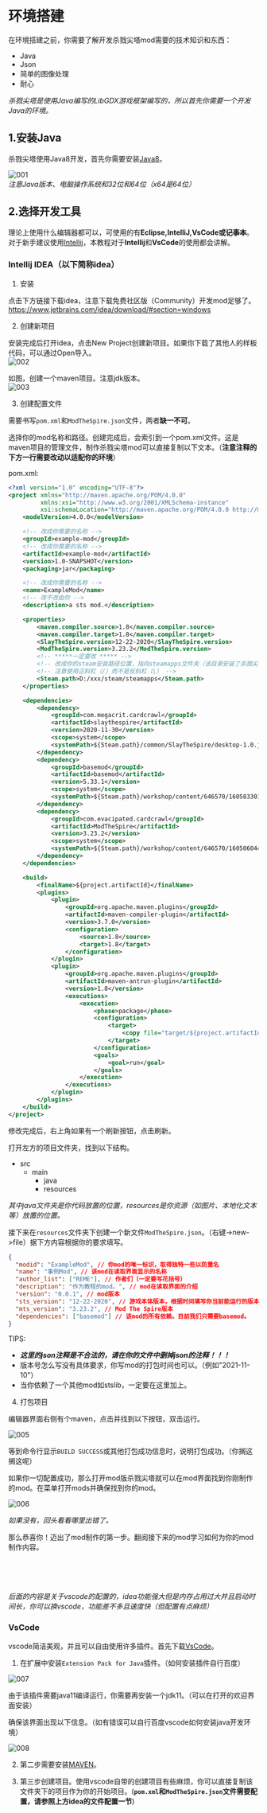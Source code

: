 # 环境搭建

在环境搭建之前，你需要了解开发杀戮尖塔mod需要的技术知识和东西：
* Java
* Json
* 简单的图像处理
* 耐心

*杀戮尖塔是使用Java编写的LibGDX游戏框架编写的，所以首先你需要一个开发Java的环境。*

## 1.安装Java

杀戮尖塔使用Java8开发，首先你需要安装[Java8](https://www.oracle.com/java/technologies/downloads/#java8-windows)。

![001](https://i.loli.net/2021/11/09/BGyPpiD7kYzrn1d.png)<br>
*注意Java版本、电脑操作系统和32位和64位（x64是64位）*

## 2.选择开发工具

理论上使用什么编辑器都可以，可使用的有<b>Eclipse,IntelliJ,VsCode或~~记事本~~</b>。对于新手建议使用[Intellij](https://www.jetbrains.com/idea/download/#section=windows)，本教程对于<b>Intellij</b>和<b>VsCode</b>的使用都会讲解。

### Intellij IDEA（以下简称idea）

1. 安装<br>

点击下方链接下载idea，注意下载免费社区版（Community）开发mod足够了。
https://www.jetbrains.com/idea/download/#section=windows

2. 创建新项目<br>

安装完成后打开idea，点击New Project创建新项目。如果你下载了其他人的样板代码，可以通过Open导入。<br>
![002](https://s2.loli.net/2023/10/04/WXTPfl16ICBoktJ.png)


如图，创建一个maven项目。注意jdk版本。<br>
![003](https://s2.loli.net/2023/10/04/hvyLNbQFlfkrWqu.png)

3. 创建配置文件<br>

需要书写`pom.xml`和`ModTheSpire.json`文件，两者<b>缺一不可</b>。

选择你的mod名称和路径。创建完成后，会索引到一个pom.xml文件。这是maven项目的管理文件，制作杀戮尖塔mod可以直接复制以下文本。（<b>注意注释的下方一行需要改动以适配你的环境</b>）

pom.xml:
```xml
<?xml version="1.0" encoding="UTF-8"?>
<project xmlns="http://maven.apache.org/POM/4.0.0"
         xmlns:xsi="http://www.w3.org/2001/XMLSchema-instance"
         xsi:schemaLocation="http://maven.apache.org/POM/4.0.0 http://maven.apache.org/xsd/maven-4.0.0.xsd">
    <modelVersion>4.0.0</modelVersion>

    <!-- 改成你需要的名称 -->
    <groupId>example-mod</groupId>
    <!-- 改成你需要的名称 -->
    <artifactId>example-mod</artifactId>
    <version>1.0-SNAPSHOT</version>
    <packaging>jar</packaging>

    <!-- 改成你需要的名称 -->
    <name>ExampleMod</name>
    <!-- 改不改由你 -->
    <description>a sts mod.</description>

    <properties>
        <maven.compiler.source>1.8</maven.compiler.source>
        <maven.compiler.target>1.8</maven.compiler.target>
        <SlayTheSpire.version>12-22-2020</SlayTheSpire.version>
        <ModTheSpire.version>3.23.2</ModTheSpire.version>
        <!-- *****一定要改 ***** -->
        <!-- 改成你的steam安装路径位置，指向steamapps文件夹（该目录安装了杀戮尖塔及mod） -->
        <!-- 注意使用正斜杠（/）而不是反斜杠（\） -->
        <Steam.path>D:/xxx/steam/steamapps</Steam.path>
    </properties>

    <dependencies>
        <dependency>
            <groupId>com.megacrit.cardcrawl</groupId>
            <artifactId>slaythespire</artifactId>
            <version>2020-11-30</version>
            <scope>system</scope>
            <systemPath>${Steam.path}/common/SlayTheSpire/desktop-1.0.jar</systemPath>
        </dependency>
        <dependency>
            <groupId>basemod</groupId>
            <artifactId>basemod</artifactId>
            <version>5.33.1</version>
            <scope>system</scope>
            <systemPath>${Steam.path}/workshop/content/646570/1605833019/BaseMod.jar</systemPath>
        </dependency>
        <dependency>
            <groupId>com.evacipated.cardcrawl</groupId>
            <artifactId>ModTheSpire</artifactId>
            <version>3.23.2</version>
            <scope>system</scope>
            <systemPath>${Steam.path}/workshop/content/646570/1605060445/ModTheSpire.jar</systemPath>
        </dependency>
    </dependencies>

    <build>
        <finalName>${project.artifactId}</finalName>
        <plugins>
            <plugin>
                <groupId>org.apache.maven.plugins</groupId>
                <artifactId>maven-compiler-plugin</artifactId>
                <version>3.7.0</version>
                <configuration>
                    <source>1.8</source>
                    <target>1.8</target>
                </configuration>
            </plugin>
            <plugin>
                <groupId>org.apache.maven.plugins</groupId>
                <artifactId>maven-antrun-plugin</artifactId>
                <version>1.8</version>
                <executions>
                    <execution>
                        <phase>package</phase>
                        <configuration>
                            <target>
                                <copy file="target/${project.artifactId}.jar" tofile="${Steam.path}/common/SlayTheSpire/mods/${project.artifactId}.jar"/>
                            </target>
                        </configuration>
                        <goals>
                            <goal>run</goal>
                        </goals>
                    </execution>
                </executions>
            </plugin>
        </plugins>
    </build>
</project>
```

修改完成后，右上角如果有一个刷新按钮，点击刷新。

打开左方的项目文件夹，找到以下结构。
* src
    * main
        * java
        * resources

*其中java文件夹是你代码放置的位置，resources是你资源（如图片、本地化文本等）放置的位置。*

接下来在`resources`文件夹下创建一个新文件`ModTheSpire.json`。（右键->new->file）据下方内容根据你的要求填写。

```json
{
  "modid": "ExampleMod", // 你mod的唯一标识，取得独特一些以防重名
  "name": "事例Mod", // 该mod在读取界面显示的名称
  "author_list": ["REME"], // 作者们（一定要写花括号）
  "description": "作为教程的mod。", // mod在读取界面的介绍
  "version": "0.0.1", // mod版本
  "sts_version": "12-22-2020", // 游戏本体版本，根据时间填写你当前能运行的版本即可
  "mts_version": "3.23.2", // Mod The Spire版本
  "dependencies": ["basemod"] // 该mod的所有依赖。目前我们只需要basemod。
}
```

TIPS:
* <b>*这里的json注释是不合法的，请在你的文件中删掉json的注释！！！*</b>
* 版本号怎么写没有具体要求，你写mod的打包时间也可以。（例如"2021-11-10"）
* 当你依赖了一个其他mod如stslib，一定要在这里加上。

4. 打包项目

编辑器界面右侧有个maven，点击并找到以下按钮，双击运行。

![005](https://i.loli.net/2021/11/10/RmJ9BQF1gqnUjtM.png)

等到命令行显示`BUILD SUCCESS`或其他打包成功信息时，说明打包成功。（你搁这搁这呢）

如果你一切配置成功，那么打开mod版杀戮尖塔就可以在mod界面找到你刚制作的mod。在菜单打开mods并确保找到你的mod。

![006](https://i.loli.net/2021/11/10/Jjds51Vawg6DyK9.png)

*如果没有，回头看看哪里出错了。*

那么恭喜你！迈出了mod制作的第一步。翻阅接下来的mod学习如何为你的mod制作内容。

<br><br><br>

*后面的内容是关于vscode的配置的，idea功能强大但是内存占用过大并且启动时间长，你可以换vscode，功能差不多且速度快（但配置有点麻烦）*

### VsCode

vscode简洁美观，并且可以自由使用许多插件。首先下载[VsCode](https://code.visualstudio.com/download)。

1. 在扩展中安装`Extension Pack for Java`插件。（如何安装插件自行百度）

![007](https://i.loli.net/2021/11/10/TIo9HjxsrZlkUCw.png)

由于该插件需要java11编译运行，你需要再安装一个jdk11。（可以在打开的欢迎界面安装）

确保该界面出现以下信息。（如有错误可以自行百度vscode如何安装java开发环境）

![008](https://i.loli.net/2021/11/10/5HGlJyvrT2VEwxU.png)

2. 第二步需要安装[MAVEN](https://www.runoob.com/maven/maven-setup.html)。

3. 第三步创建项目。使用vscode自带的创建项目有些麻烦，你可以直接复制该文件夹下的项目作为你的开始项目。(<b>`pom.xml`和`ModTheSpire.json`文件需要配置，请参照上方idea的文件配置一节</b>)
